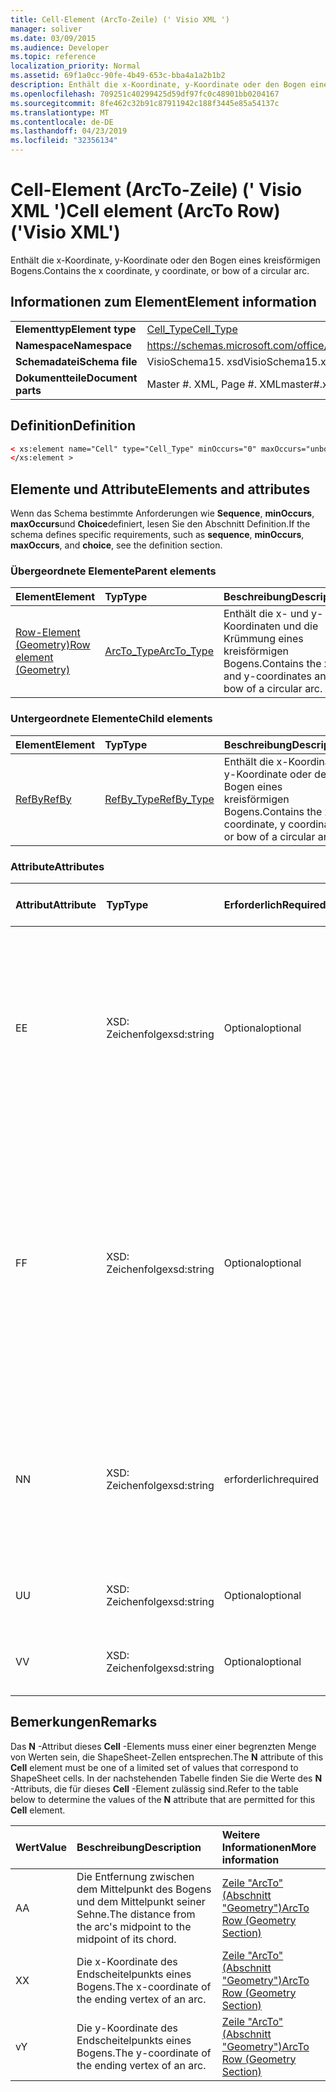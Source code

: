 ```yaml
---
title: Cell-Element (ArcTo-Zeile) (' Visio XML ')
manager: soliver
ms.date: 03/09/2015
ms.audience: Developer
ms.topic: reference
localization_priority: Normal
ms.assetid: 69f1a0cc-90fe-4b49-653c-bba4a1a2b1b2
description: Enthält die x-Koordinate, y-Koordinate oder den Bogen eines kreisförmigen Bogens.
ms.openlocfilehash: 709251c40299425d59df97fc0c48901bb0204167
ms.sourcegitcommit: 8fe462c32b91c87911942c188f3445e85a54137c
ms.translationtype: MT
ms.contentlocale: de-DE
ms.lasthandoff: 04/23/2019
ms.locfileid: "32356134"
---
```

# <a name="cell-element-arcto-row-visio-xml"></a><span data-ttu-id="62508-103">Cell-Element (ArcTo-Zeile) (' Visio XML ')</span><span class="sxs-lookup"><span data-stu-id="62508-103">Cell element (ArcTo Row) ('Visio XML')</span></span>

<span data-ttu-id="62508-104">Enthält die x-Koordinate, y-Koordinate oder den Bogen eines kreisförmigen Bogens.</span><span class="sxs-lookup"><span data-stu-id="62508-104">Contains the x coordinate, y coordinate, or bow of a circular arc.</span></span>
  
## <a name="element-information"></a><span data-ttu-id="62508-105">Informationen zum Element</span><span class="sxs-lookup"><span data-stu-id="62508-105">Element information</span></span>

|||
|:-----|:-----|
|<span data-ttu-id="62508-106">**Elementtyp**</span><span class="sxs-lookup"><span data-stu-id="62508-106">**Element type**</span></span> <br/> |[<span data-ttu-id="62508-107">Cell_Type</span><span class="sxs-lookup"><span data-stu-id="62508-107">Cell_Type</span></span>](cell_type-complextypevisio-xml.md) <br/> |
|<span data-ttu-id="62508-108">**Namespace**</span><span class="sxs-lookup"><span data-stu-id="62508-108">**Namespace**</span></span> <br/> |https://schemas.microsoft.com/office/visio/2012/main  <br/> |
|<span data-ttu-id="62508-109">**Schemadatei**</span><span class="sxs-lookup"><span data-stu-id="62508-109">**Schema file**</span></span> <br/> |<span data-ttu-id="62508-110">VisioSchema15. xsd</span><span class="sxs-lookup"><span data-stu-id="62508-110">VisioSchema15.xsd</span></span>  <br/> |
|<span data-ttu-id="62508-111">**Dokumentteile**</span><span class="sxs-lookup"><span data-stu-id="62508-111">**Document parts**</span></span> <br/> |<span data-ttu-id="62508-112">Master #. XML, Page #. XML</span><span class="sxs-lookup"><span data-stu-id="62508-112">master#.xml, page#.xml</span></span>  <br/> |
   
## <a name="definition"></a><span data-ttu-id="62508-113">Definition</span><span class="sxs-lookup"><span data-stu-id="62508-113">Definition</span></span>

```XML
< xs:element name="Cell" type="Cell_Type" minOccurs="0" maxOccurs="unbounded" >
</xs:element >
```

## <a name="elements-and-attributes"></a><span data-ttu-id="62508-114">Elemente und Attribute</span><span class="sxs-lookup"><span data-stu-id="62508-114">Elements and attributes</span></span>

<span data-ttu-id="62508-115">Wenn das Schema bestimmte Anforderungen wie **Sequence**, **minOccurs**, **maxOccurs**und **Choice**definiert, lesen Sie den Abschnitt Definition.</span><span class="sxs-lookup"><span data-stu-id="62508-115">If the schema defines specific requirements, such as **sequence**, **minOccurs**, **maxOccurs**, and **choice**, see the definition section.</span></span> 
  
### <a name="parent-elements"></a><span data-ttu-id="62508-116">Übergeordnete Elemente</span><span class="sxs-lookup"><span data-stu-id="62508-116">Parent elements</span></span>

|<span data-ttu-id="62508-117">**Element**</span><span class="sxs-lookup"><span data-stu-id="62508-117">**Element**</span></span>|<span data-ttu-id="62508-118">**Typ**</span><span class="sxs-lookup"><span data-stu-id="62508-118">**Type**</span></span>|<span data-ttu-id="62508-119">**Beschreibung**</span><span class="sxs-lookup"><span data-stu-id="62508-119">**Description**</span></span>|
|:-----|:-----|:-----|
|[<span data-ttu-id="62508-120">Row-Element (Geometry)</span><span class="sxs-lookup"><span data-stu-id="62508-120">Row element (Geometry)</span></span>](row-element-geometry-sectionvisio-xml.md) <br/> |[<span data-ttu-id="62508-121">ArcTo_Type</span><span class="sxs-lookup"><span data-stu-id="62508-121">ArcTo_Type</span></span>](arcto_type-complextypevisio-xml.md) <br/> |<span data-ttu-id="62508-122">Enthält die x- und y-Koordinaten und die Krümmung eines kreisförmigen Bogens.</span><span class="sxs-lookup"><span data-stu-id="62508-122">Contains the x- and y-coordinates and bow of a circular arc.</span></span>  <br/> |
   
### <a name="child-elements"></a><span data-ttu-id="62508-123">Untergeordnete Elemente</span><span class="sxs-lookup"><span data-stu-id="62508-123">Child elements</span></span>

|<span data-ttu-id="62508-124">**Element**</span><span class="sxs-lookup"><span data-stu-id="62508-124">**Element**</span></span>|<span data-ttu-id="62508-125">**Typ**</span><span class="sxs-lookup"><span data-stu-id="62508-125">**Type**</span></span>|<span data-ttu-id="62508-126">**Beschreibung**</span><span class="sxs-lookup"><span data-stu-id="62508-126">**Description**</span></span>|
|:-----|:-----|:-----|
|[<span data-ttu-id="62508-127">RefBy</span><span class="sxs-lookup"><span data-stu-id="62508-127">RefBy</span></span>](refby-element-cell_type-complextypevisio-xml.md) <br/> |[<span data-ttu-id="62508-128">RefBy_Type</span><span class="sxs-lookup"><span data-stu-id="62508-128">RefBy_Type</span></span>](refby_type-complextypevisio-xml.md) <br/> |<span data-ttu-id="62508-129">Enthält die x-Koordinate, y-Koordinate oder den Bogen eines kreisförmigen Bogens.</span><span class="sxs-lookup"><span data-stu-id="62508-129">Contains the x coordinate, y coordinate, or bow of a circular arc.</span></span>  <br/> |
   
### <a name="attributes"></a><span data-ttu-id="62508-130">Attribute</span><span class="sxs-lookup"><span data-stu-id="62508-130">Attributes</span></span>

|<span data-ttu-id="62508-131">**Attribut**</span><span class="sxs-lookup"><span data-stu-id="62508-131">**Attribute**</span></span>|<span data-ttu-id="62508-132">**Typ**</span><span class="sxs-lookup"><span data-stu-id="62508-132">**Type**</span></span>|<span data-ttu-id="62508-133">**Erforderlich**</span><span class="sxs-lookup"><span data-stu-id="62508-133">**Required**</span></span>|<span data-ttu-id="62508-134">**Beschreibung**</span><span class="sxs-lookup"><span data-stu-id="62508-134">**Description**</span></span>|<span data-ttu-id="62508-135">**Mögliche Werte**</span><span class="sxs-lookup"><span data-stu-id="62508-135">**Possible values**</span></span>|
|:-----|:-----|:-----|:-----|:-----|
|<span data-ttu-id="62508-136">E</span><span class="sxs-lookup"><span data-stu-id="62508-136">E</span></span>  <br/> |<span data-ttu-id="62508-137">XSD: Zeichenfolge</span><span class="sxs-lookup"><span data-stu-id="62508-137">xsd:string</span></span>  <br/> |<span data-ttu-id="62508-138">Optional</span><span class="sxs-lookup"><span data-stu-id="62508-138">optional</span></span>  <br/> |<span data-ttu-id="62508-139">Gibt an, dass die Formel zu einem Fehler ausgewertet wird.</span><span class="sxs-lookup"><span data-stu-id="62508-139">Indicates that the formula evaluates to an error.</span></span> <span data-ttu-id="62508-140">Der Wert von **E** ist der aktuelle Wert (eine Fehler Meldungszeichenfolge); der Wert des **V** -Attributs ist der letzte gültige Wert.</span><span class="sxs-lookup"><span data-stu-id="62508-140">The value of **E** is the current value (an error message string); the value of the **V** attribute is the last valid value.</span></span>  <br/> |<span data-ttu-id="62508-141">Eine Fehlermeldungs-Zeichenfolge.</span><span class="sxs-lookup"><span data-stu-id="62508-141">An error message string.</span></span>  <br/> |
|<span data-ttu-id="62508-142">F</span><span class="sxs-lookup"><span data-stu-id="62508-142">F</span></span>  <br/> |<span data-ttu-id="62508-143">XSD: Zeichenfolge</span><span class="sxs-lookup"><span data-stu-id="62508-143">xsd:string</span></span>  <br/> |<span data-ttu-id="62508-144">Optional</span><span class="sxs-lookup"><span data-stu-id="62508-144">optional</span></span>  <br/> | <span data-ttu-id="62508-145">Stellt die Formel des Elements dar.</span><span class="sxs-lookup"><span data-stu-id="62508-145">Represents the element's formula.</span></span> <span data-ttu-id="62508-146">Dieses Attribut kann eine der folgenden Zeichenfolgen enthalten:</span><span class="sxs-lookup"><span data-stu-id="62508-146">This attribute can contain one of the following strings:</span></span>  <br/>  <span data-ttu-id="62508-147">' (eine Formel) ', wenn die Formel lokal vorhanden ist</span><span class="sxs-lookup"><span data-stu-id="62508-147">'(some formula)' if the formula exists locally</span></span>  <br/>  <span data-ttu-id="62508-148">`No Formula`Wenn die Formel lokal gelöscht oder gesperrt ist</span><span class="sxs-lookup"><span data-stu-id="62508-148">`No Formula` if the formula is locally deleted or blocked</span></span>  <br/>  <span data-ttu-id="62508-149">`Inh`Wenn die Formel geerbt wird.</span><span class="sxs-lookup"><span data-stu-id="62508-149">`Inh` if the formula is inherited.</span></span>  <br/> |<span data-ttu-id="62508-150">Eine Formel.</span><span class="sxs-lookup"><span data-stu-id="62508-150">A formula.</span></span>  <br/> |
|<span data-ttu-id="62508-151">N</span><span class="sxs-lookup"><span data-stu-id="62508-151">N</span></span>  <br/> |<span data-ttu-id="62508-152">XSD: Zeichenfolge</span><span class="sxs-lookup"><span data-stu-id="62508-152">xsd:string</span></span>  <br/> |<span data-ttu-id="62508-153">erforderlich</span><span class="sxs-lookup"><span data-stu-id="62508-153">required</span></span>  <br/> |<span data-ttu-id="62508-154">Stellt den Namen der ShapeSheet-Zelle dar.</span><span class="sxs-lookup"><span data-stu-id="62508-154">Represents the name of the ShapeSheet cell.</span></span>  <br/> |<span data-ttu-id="62508-155">Der Name der ShapeSheet-Zelle.</span><span class="sxs-lookup"><span data-stu-id="62508-155">The name of the ShapeSheet cell.</span></span>  <br/> <span data-ttu-id="62508-156">Weitere Informationen finden Sie im Abschnitt "Hinweise" unten.</span><span class="sxs-lookup"><span data-stu-id="62508-156">See the Remarks section below.</span></span>  <br/> |
|<span data-ttu-id="62508-157">U</span><span class="sxs-lookup"><span data-stu-id="62508-157">U</span></span>  <br/> |<span data-ttu-id="62508-158">XSD: Zeichenfolge</span><span class="sxs-lookup"><span data-stu-id="62508-158">xsd:string</span></span>  <br/> |<span data-ttu-id="62508-159">Optional</span><span class="sxs-lookup"><span data-stu-id="62508-159">optional</span></span>  <br/> |<span data-ttu-id="62508-160">Stellt eine Maßeinheit dar der Standardwert ist DL.</span><span class="sxs-lookup"><span data-stu-id="62508-160">Represents a unit of measure The default is DL.</span></span>  <br/> |<span data-ttu-id="62508-161">Die Einheiten der Zelle.</span><span class="sxs-lookup"><span data-stu-id="62508-161">The units of the cell.</span></span>  <br/> |
|<span data-ttu-id="62508-162">V</span><span class="sxs-lookup"><span data-stu-id="62508-162">V</span></span>  <br/> |<span data-ttu-id="62508-163">XSD: Zeichenfolge</span><span class="sxs-lookup"><span data-stu-id="62508-163">xsd:string</span></span>  <br/> |<span data-ttu-id="62508-164">Optional</span><span class="sxs-lookup"><span data-stu-id="62508-164">optional</span></span>  <br/> |<span data-ttu-id="62508-165">Stellt den Wert der Zelle dar.</span><span class="sxs-lookup"><span data-stu-id="62508-165">Represents the value of the cell.</span></span>  <br/> |<span data-ttu-id="62508-166">Der Wert der ShapeSheet-Zelle.</span><span class="sxs-lookup"><span data-stu-id="62508-166">The value of the ShapeSheet cell.</span></span>  <br/> |
   
## <a name="remarks"></a><span data-ttu-id="62508-167">Bemerkungen</span><span class="sxs-lookup"><span data-stu-id="62508-167">Remarks</span></span>

<span data-ttu-id="62508-168">Das **N** -Attribut dieses **Cell** -Elements muss einer einer begrenzten Menge von Werten sein, die ShapeSheet-Zellen entsprechen.</span><span class="sxs-lookup"><span data-stu-id="62508-168">The **N** attribute of this **Cell** element must be one of a limited set of values that correspond to ShapeSheet cells.</span></span> <span data-ttu-id="62508-169">In der nachstehenden Tabelle finden Sie die Werte des **N** -Attributs, die für dieses **Cell** -Element zulässig sind.</span><span class="sxs-lookup"><span data-stu-id="62508-169">Refer to the table below to determine the values of the **N** attribute that are permitted for this **Cell** element.</span></span> 
  
|<span data-ttu-id="62508-170">**Wert**</span><span class="sxs-lookup"><span data-stu-id="62508-170">**Value**</span></span>|<span data-ttu-id="62508-171">**Beschreibung**</span><span class="sxs-lookup"><span data-stu-id="62508-171">**Description**</span></span>|<span data-ttu-id="62508-172">**Weitere Informationen**</span><span class="sxs-lookup"><span data-stu-id="62508-172">**More information**</span></span>|
|:-----|:-----|:-----|
|<span data-ttu-id="62508-173">A</span><span class="sxs-lookup"><span data-stu-id="62508-173">A</span></span>  <br/> |<span data-ttu-id="62508-174">Die Entfernung zwischen dem Mittelpunkt des Bogens und dem Mittelpunkt seiner Sehne.</span><span class="sxs-lookup"><span data-stu-id="62508-174">The distance from the arc's midpoint to the midpoint of its chord.</span></span>  <br/> |[<span data-ttu-id="62508-175">Zeile "ArcTo" (Abschnitt "Geometry")</span><span class="sxs-lookup"><span data-stu-id="62508-175">ArcTo Row (Geometry Section)</span></span>](arcto-row-geometry-section.md) <br/> |
|<span data-ttu-id="62508-176">X</span><span class="sxs-lookup"><span data-stu-id="62508-176">X</span></span>  <br/> |<span data-ttu-id="62508-177">Die x-Koordinate des Endscheitelpunkts eines Bogens.</span><span class="sxs-lookup"><span data-stu-id="62508-177">The x-coordinate of the ending vertex of an arc.</span></span>  <br/> |[<span data-ttu-id="62508-178">Zeile "ArcTo" (Abschnitt "Geometry")</span><span class="sxs-lookup"><span data-stu-id="62508-178">ArcTo Row (Geometry Section)</span></span>](arcto-row-geometry-section.md) <br/> |
|<span data-ttu-id="62508-179">v</span><span class="sxs-lookup"><span data-stu-id="62508-179">Y</span></span>  <br/> |<span data-ttu-id="62508-180">Die y-Koordinate des Endscheitelpunkts eines Bogens.</span><span class="sxs-lookup"><span data-stu-id="62508-180">The y-coordinate of the ending vertex of an arc.</span></span>  <br/> |[<span data-ttu-id="62508-181">Zeile "ArcTo" (Abschnitt "Geometry")</span><span class="sxs-lookup"><span data-stu-id="62508-181">ArcTo Row (Geometry Section)</span></span>](arcto-row-geometry-section.md) <br/> |
   

